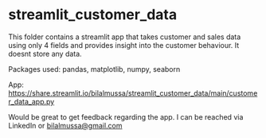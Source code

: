 # streamlit_customer_data
This folder contains a streamlit app that takes customer and sales data using only 4 fields and provides insight into the customer behaviour.
It doesnt store any data.

Packages used: pandas, matplotlib, numpy, seaborn

App: https://share.streamlit.io/bilalmussa/streamlit_customer_data/main/customer_data_app.py

Would be great to get feedback regarding the app. I can be reached via LinkedIn or bilalmussa@gmail.com
